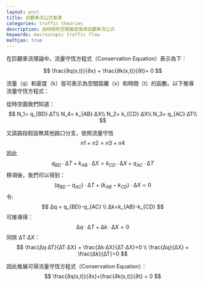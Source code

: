 ```yaml
---
layout: post
title: 巨觀車流公式推導
categories: traffic theories
description: 由時間和空間維度推導巨觀車流公式
keywords: macroscopic traffic flow
mathjax: true
---
```


在巨觀車流理論中，流量守恆方程式（Conservation Equation）表示為下：

$$
\frac{∂q(x,t)}{∂x} + \frac{∂k(x,t)}{∂t}= 0
$$

流量（q）和密度（k）皆可表示為空間距離（x）和時間（t）的函數。以下推導流量守恆方程式：

從時空圖我們知道：
$$
N_1= q_{BD}∙∆T\\
N_4= k_{AB}∙∆X\\
N_2= k_{CD}∙∆X\\
N_3= q_{AC}∙∆T\\
$$

又該路段假設無其他路口分支，依照流量守恆
$$
n1 + n2 = n3 + n4
$$
因此
$$
q_{BD}∙∆T+ k_{AB}∙∆X= k_{CD}∙∆X+ q_{AC}∙∆T
$$
移項後，我們可以得到：
$$
(q_{BD}-q_{AC})∙∆T+(k_{AB}-k_{CD})∙∆X= 0
$$
令: 
$$
∆q = q_{BD}-q_{AC} \\ ∆k=k_{AB}-k_{CD}
$$
可推導得：
$$
∆q∙∆T + ∆k∙∆X=0
$$
同除 ∆T∙∆X：
$$
\frac{∆q∙∆T}{∆T∙∆X} + \frac{∆k∙∆X}{∆T∙∆X}=0 \\
\frac{∆q}{∆X} + \frac{∆k}{∆T}=0
$$

因此推展可得流量守恆方程式（Conservation Equation）：
$$
\frac{∂q(x,t)}{∂x}+\frac{∂k(x,t)}{∂t} = 0
$$